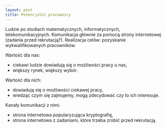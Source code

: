 ```yaml
---
layout: post
title: Potencjalni pracownicy
---
```


Ludzie po studiach matematycznych, informatycznych, telekomunikacyjnych.
Komunikacja głównie za pomocą strony internetowej (zadania przed rekrutacją?).
Realizacja celów: pozyskanie wykwalifikowanych pracowników.

Wartość dla nas:

<ul>
    <li> ciekawi ludzie dowiadują się o możliwości pracy u nas, </li>
    <li> większy rynek, większy wybór. </li>
</ul>

Wartość dla nich:

<ul>
    <li> dowiadują się o możliwości ciekawej pracy, </li>
    <li> wiedząc czym się zajmujemy, mogą zdecydować czy to ich interesuje. </li>
</ul>

Kanały komunikacji z nimi:

<ul>
    <li> strona internetowa popularyzująca kryptografię, </li>
    <li> strona internetowa z zadaniami, które trzeba zrobić przed rekrutacją. </li>
</ul>
